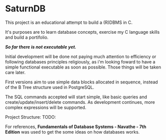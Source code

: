# SaturnDB

This project is an educational attempt to build a (R)DBMS in C.

It's purposes are to learn database concepts, exercise my C language skills and build a portifolio.

***So far there is not executable yet.***

Initial development will be done not paying much attention to efficiency or following databases principles religiously, as i'm looking foward to have a simple functional executable as soon as possible. 
Those things will be taken care later.


First versions aim to use simple data blocks allocated in sequence, instead of the B Tree structure used in PostgreSQL. 

The SQL commands accepted will start simple, like basic queries and create/update/insert/delete commands. As development continues, more complex expressions will be supported.

Project Structure:
  TODO:




For references, **Fundamentals of Database Systems - Navathe - 7th Edition** was used to get the some ideas on how databases works.
